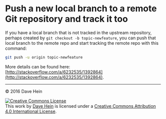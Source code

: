 # Push a new local branch to a remote Git repository and track it too

If you have a local branch that is not tracked in the upstream repository, perhaps created by `git checkout -b topic-newfeature`, you can push that local branch to the remote repo and start tracking the remote repo with this command:

```bash
git push -u origin topic-newfeature
```

More details can be found here: [http://stackoverflow.com/a/6232535/1392864](http://stackoverflow.com/a/6232535/1392864).

---

&copy; 2016 Dave Hein

<a rel="license" href="http://creativecommons.org/licenses/by/4.0/"><img alt="Creative Commons License" style="border-width:0" src="https://i.creativecommons.org/l/by/4.0/88x31.png" /></a><br />This <span xmlns:dct="http://purl.org/dc/terms/" href="http://purl.org/dc/dcmitype/Text" rel="dct:type">work</span> by <a xmlns:cc="http://creativecommons.org/ns#" href="https://github.com/JeNeSuisPasDave/til" property="cc:attributionName" rel="cc:attributionURL">Dave Hein</a> is licensed under a <a rel="license" href="http://creativecommons.org/licenses/by/4.0/">Creative Commons Attribution 4.0 International License</a>.
